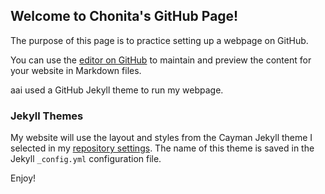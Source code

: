 ## Welcome to Chonita's GitHub Page!
The purpose of this page is to practice setting up a webpage on GitHub.

You can use the [editor on GitHub](https://github.com/Chonita1/gitexercise/edit/master/README.md) to maintain and preview the content for your website in Markdown files.

aai used a GitHub Jekyll theme to run my webpage.

### Jekyll Themes

My website will use the layout and styles from the Cayman Jekyll theme I selected in my [repository settings](https://github.com/Chonita1/gitexercise/settings). The name of this theme is saved in the Jekyll `_config.yml` configuration file.

Enjoy!
